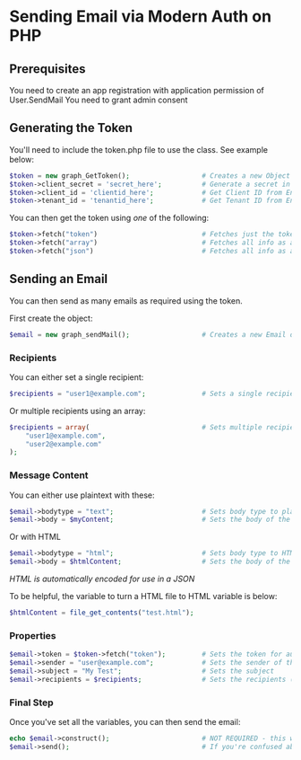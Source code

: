 # Sending Email via Modern Auth on PHP

## Prerequisites

You need to create an app registration with application permission of User.SendMail
You need to grant admin consent

## Generating the Token

You'll need to include the token.php file to use the class. See example below:

```php
$token = new graph_GetToken();                  # Creates a new Object
$token->client_secret = 'secret_here';          # Generate a secret in Entra ID
$token->client_id = 'clientid_here';            # Get Client ID from Entra ID
$token->tenant_id = 'tenantid_here';            # Get Tenant ID from Entra ID
```

You can then get the token using _one_ of the following:

```php
$token->fetch("token")                          # Fetches just the token
$token->fetch("array")                          # Fetches all info as a PHP array
$token->fetch("json")                           # Fetches all info as a JSON object
```

## Sending an Email

You can then send as many emails as required using the token.

First create the object:

```php
$email = new graph_sendMail();                  # Creates a new Email object
```

### Recipients

You can either set a single recipient:

```php
$recipients = "user1@example.com";              # Sets a single recipient
```

Or multiple recipients using an array:

```php
$recipients = array(                            # Sets multiple recipients in an array
    "user1@example.com",
    "user2@example.com"
);
```

### Message Content

You can either use plaintext with these:

```php
$email->bodytype = "text";                      # Sets body type to plain text
$email->body = $myContent;                      # Sets the body of the email, this can be a string or a variable containing a string.
```

Or with HTML

```php
$email->bodytype = "html";                      # Sets body type to HTML
$email->body = $htmlContent;                    # Sets the body of the email, this can be a string of HTML of a variable containing HTML.
```

_HTML is automatically encoded for use in a JSON_

To be helpful, the variable to turn a HTML file to HTML variable is below:

```php
$htmlContent = file_get_contents("test.html");
```

### Properties

```php
$email->token = $token->fetch("token");         # Sets the token for authentication
$email->sender = "user@example.com";            # Sets the sender of the email
$email->subject = "My Test";                    # Sets the subject
$email->recipients = $recipients;               # Sets the recipients (see above), can be a string if just one user, or a variable containing a string or array.
```

### Final Step

Once you've set all the variables, you can then send the email:

```php
echo $email->construct();                       # NOT REQUIRED - this will output the message in its final JSON format, ready to be POSTed
$email->send();                                 # If you're confused about what this does, perhaps this isn't the repo for you.
```
